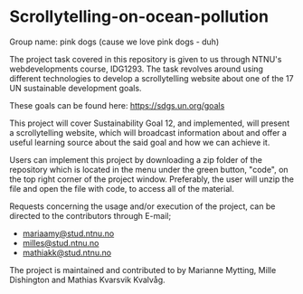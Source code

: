 # Scrollytelling-on-ocean-pollution

Group name: pink dogs (cause we love pink dogs - duh)

The project task covered in this repository is given to us through NTNU's webdevelopments course, IDG1293. The task revolves around using different technologies to develop a scrollytelling website about one of the 17 UN sustainable development goals.

These goals can be found here: https://sdgs.un.org/goals

This project will cover Sustainability Goal 12, and implemented, will present a scrollytelling website, which will broadcast information about and offer a useful learning source about the said goal and how we can achieve it.

Users can implement this project by downloading a zip folder of the repository which is located in the menu under the green button, "code", on the top right corner of the project window. Preferably, the user will unzip the file and open the file with code, to access all of the material.

Requests concerning the usage and/or execution of the project, can be directed to the contributors through E-mail; 
- mariaamy@stud.ntnu.no
- milles@stud.ntnu.no 
- mathiakk@stud.ntnu.no

The project is maintained and contributed to by Marianne Mytting, Mille Dishington and Mathias Kvarsvik Kvalvåg.